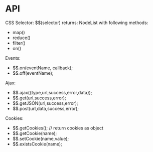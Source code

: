 # API

CSS Selector:
$$(selector)
returns: NodeList with following methods:
- map()
- reduce()
- filter()
- on()

Events:
- $$.on(eventName, callback);
- $$.off(eventName);

Ajax:
- $$.ajax({type,url,success,error,data});
- $$.get(url,success,error);
- $$.getJSON(url,success,error);
- $$.post(url,data,success,error);

Cookies:
- $$.getCookies(); // return cookies as object
- $$.getCookie(name);
- $$.setCookie(name,value);
- $$.existsCookie(name);


